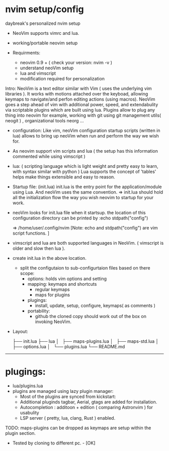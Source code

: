 # nvim setup/config

daybreak's personalized nvim setup

- NeoVim supports vimrc and lua. 
- working/portable neovim setup

- Requirments:
    - neovim 0.9 +  ( check your version: nvim -v )
    - understand neoVim setup 
    - lua and vimscript 
    - modification required for personalization

Intro: NeoVim is a text editor similar with Vim ( uses the underlying vim libraries ). It works with motions attached over the keyboad, allowing keymaps to navigate/and perfon editing actions (using macros). NeoVim goes a step ahead of vim with additional power, speed, and extendabulity via scriptable plugins which are built using lua. Plugins allow to plug any thing into neovim for example, working with git using git management utils( neogit ) , organizational tools neorg ...

- configuration: Like vim, neoVim configuration startup scripts (written in lua) allows to bring up neoVim when run and perform the way we wish for.

- As neovim support vim scripts and lua ( the setup has this information commented while using vimscript ) 
- lua: ( scripting language which is light weight and pretty easy to learn, with syntax similar with python ) Lua supports the concept of 'tables' helps make things extensible and easy to reason.

- Startup file: (init.lua)
    init.lua is the entry point for the application/module using Lua. And neoVim uses the same convention. 
    => init.lua should hold all the initialization flow the way you wish neovim to startup for your work.

- neoVim looks for init.lua file when it startsup. the location of this configuration directory can be printed by :echo stdpath("config") 

    => /home/user/.config/nvim 
[Note: echo and stdpath("config") are vim script functions. ]
- vimscript and lua are both supported languages in NeoVim. ( vimscript is older and slow then lua ).

- create init.lua in the above location.
    - split the configutaion to sub-configurtaion files based on there scope:
        - options: holds vim options and setting
        - mapping: keymaps and shortcuts 
            - regular keymaps
        	- maps for plugins
        - plugings: 
            - install, update, setup, configure, keymaps( as comments )
        - portability:
            - github the cloned copy should work out of the box on invoking NeoVim.

- Layout:
    
    ├── init.lua
    ├── lua
    │   ├── maps-plugins.lua
    │   ├── maps-std.lua
    │   ├── options.lua
    │   └── plugins.lua
    └── README.md

---
# plugings:

- lua/plugins.lua 
- plugins are managed using lazy plugin manager:
    - Most of the plugins are synced from kickstart:
    - Additional pluginds tagbar, Aerial, gtags are added for installation.
    - Autocompletion : additoon + edition  ( comparing Astronvim ) for usabulity
    - LSP server ( pretty, lua, clang, Rust ) enabled.
    
TODO: maps-plugins can be dropped as keymaps are setup within the plugin section.

- Tested by cloning to different pc. - [OK]
